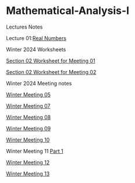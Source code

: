# Mathematical-Analysis-I

Lectures Notes

Lecture 01:[Real Numbers](Math-Analysis-Lecture-Notes/MATH4200_Notes_Part_01_Real_Numbers.pdf)

Winter 2024 Worksheets

[Section 02 Worksheet for Meeting 01](Winter-2024-Worksheets-Section-02/Section_02_Math_Analysis_Winter_2024_Worksheet_Meeting_01.pdf)

[Section 02 Worksheet for Meeting 02](Winter-2024-Worksheets-Section-02/Section_02_Math_Analysis_Winter_2024_Worksheet_Meeting_02.pdf)



Winter 2024 Meeting notes

[Winter Meeting 05](2024-Meeting-Notes/Math_Analysis_Meeting_05_Notes.pdf)

[Winter Meeting 07](2024-Meeting-Notes/Math_Analysis_Meeting_07_Notes.pdf)

[Winter Meeting 08](2024-Meeting-Notes/Math_Analysis_Meeting_08_Notes.pdf)

[Winter Meeting 09](2024-Meeting-Notes/Math_Analysis_Meeting_09_Notes.pdf)

[Winter Meeting 10](2024-Meeting-Notes/Math_Analysis_Meeting_10_Notes.pdf)

Winter Meeting 11 [Part 1](2024-Meeting-Notes/Math_Analysis_Meeting_11_Notes_part1.pdf)

[Winter Meeting 12](2024-Meeting-Notes/Math_Analysis_Meeting_12_Notes.pdf)

[Winter Meeting 13](2024-Meeting-Notes/Math_Analysis_Meeting_13_Notes.pdf)













